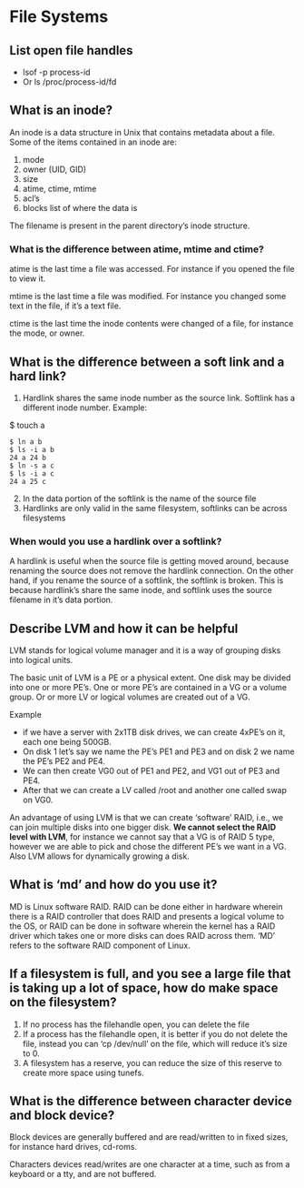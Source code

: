 # File Systems

## List open file handles

-   lsof -p process-id
-   Or ls /proc/process-id/fd

## What is an inode?

An inode is a data structure in Unix that contains metadata about a file. Some of the items contained in an inode are:  
1) mode  
2) owner (UID, GID)  
3) size  
4) atime, ctime, mtime  
5) acl’s  
6) blocks list of where the data is

The filename is present in the parent directory’s inode structure.

### What is the difference between atime, mtime and ctime?

atime is the last time a file was accessed. For instance if you opened the file to view it.

mtime is the last time a file was modified. For instance you changed some text in the file, if it’s a text file.

ctime is the last time the inode contents were changed of a file, for instance the mode, or owner.

## What is the difference between a soft link and a hard link?

1) Hardlink shares the same inode number as the source link. Softlink has a different inode number. Example:

$ touch a
```
$ ln a b  
$ ls -i a b  
24 a 24 b  
$ ln -s a c  
$ ls -i a c  
24 a 25 c
```

2) In the data portion of the softlink is the name of the source file  
3) Hardlinks are only valid in the same filesystem, softlinks can be across filesystems

### When would you use a hardlink over a softlink?

A hardlink is useful when the source file is getting moved around, because renaming the source does not remove the hardlink connection. On the other hand, if you rename the source of a softlink, the softlink is broken. This is because hardlink’s share the same inode, and softlink uses the source filename in it’s data portion.

## Describe LVM and how it can be helpful

LVM stands for logical volume manager and it is a way of grouping disks into logical units. 

The basic unit of LVM is a PE or a physical extent. One disk may be divided into one or more PE’s. One or more PE’s are contained in a VG or a volume group. Or or more LV or logical volumes are created out of a VG. 

Example
- if we have a server with 2x1TB disk drives, we can create 4xPE’s on it, each one being 500GB. 
- On disk 1 let’s say we name the PE’s PE1 and PE3 and on disk 2 we name the PE’s PE2 and PE4. 
- We can then create VG0 out of PE1 and PE2, and VG1 out of PE3 and PE4. 
- After that we can create a LV called /root and another one called swap on VG0.

An advantage of using LVM is that we can create ‘software’ RAID, i.e., we can join multiple disks into one bigger disk. **We cannot select the RAID level with LVM**, for instance we cannot say that a VG is of RAID 5 type, however we are able to pick and chose the different PE’s we want in a VG. Also LVM allows for dynamically growing a disk.

## What is ‘md’ and how do you use it?

MD is Linux software RAID. RAID can be done either in hardware wherein there is a RAID controller that does RAID and presents a logical volume to the OS, or RAID can be done in software wherein the kernel has a RAID driver which takes one or more disks can does RAID across them. ‘MD’ refers to the software RAID component of Linux.


## If a filesystem is full, and you see a large file that is taking up a lot of space, how do make space on the filesystem?

1) If no process has the filehandle open, you can delete the file  
2) If a process has the filehandle open, it is better if you do not delete the file, instead you can ‘cp /dev/null’ on the file, which will reduce it’s size to 0.  
3) A filesystem has a reserve, you can reduce the size of this reserve to create more space using tunefs.

## What is the difference between character device and block device?

Block devices are generally buffered and are read/written to in fixed sizes, for instance hard drives, cd-roms. 

Characters devices read/writes are one character at a time, such as from a keyboard or a tty, and are not buffered.
